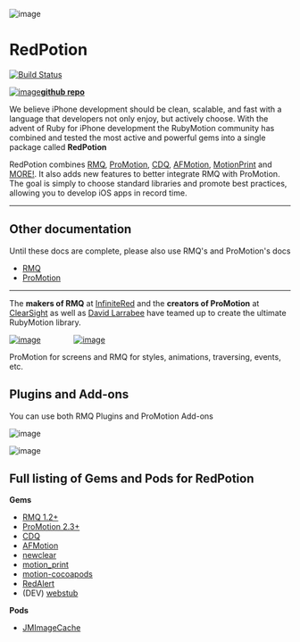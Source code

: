 ![image](http://ir_public.s3.amazonaws.com/projects/redpotion/RedPotion_logo_transparent.png)

# RedPotion

[![Build Status](https://travis-ci.org/infinitered/redpotion.svg?branch=master)](https://travis-ci.org/infinitered/redpotion)

[![image](http://ir_public.s3.amazonaws.com/projects/redpotion/Octocat_100.png)**github repo**](https://github.com/infinitered/redpotion)


We believe iPhone development should be clean, scalable, and fast with a language that developers not only enjoy, but actively choose.  With the advent of Ruby for iPhone development the RubyMotion community has combined and tested the most active and powerful gems into a single package called **RedPotion**

RedPotion combines [RMQ](http://rubymotionquery.com/), [ProMotion](https://github.com/clearsightstudio/ProMotion), [CDQ](https://github.com/infinitered/cdq), [AFMotion](https://github.com/clayallsopp/afmotion), [MotionPrint](https://github.com/OTGApps/motion_print) and [MORE!](#full-listing-of-gems-and-pods-for-redpotion). It also adds new features to better integrate RMQ with ProMotion.  The goal is simply to choose standard libraries and promote best practices, allowing you to develop iOS apps in record time.

---

## Other documentation

Until these docs are complete, please also use RMQ's and ProMotion's docs

* [RMQ](http://rubymotionquery.com/documentation/)
* [ProMotion](http://promotion.readthedocs.org/en/master/)

---



The **makers of RMQ** at [InfiniteRed](http://infinitered.com/) and the **creators of ProMotion** at [ClearSight](https://clearsightstudio.com/) as well as [David Larrabee](https://twitter.com/Squidpunch) have teamed up to create the ultimate RubyMotion library.

[![image](https://ir_wp.s3.amazonaws.com/wp-content/uploads/sites/11/2013/08/InfiniteRed_logo_100h.png)](http://infinitered.com/) &nbsp; &nbsp; &nbsp; &nbsp; &nbsp; &nbsp; &nbsp; [![image](https://clearsightstudio.com/assets/images/clearsight-logos/color-logo@2x-458a9655.png)](https://clearsightstudio.com/)

ProMotion for screens and RMQ for styles, animations, traversing, events, etc.

## Plugins and Add-ons

You can use both RMQ Plugins and ProMotion Add-ons

![image](https://camo.githubusercontent.com/523372b371be1de2fb2cec421be423e2b89bcfd0/687474703a2f2f69725f77702e73332e616d617a6f6e6177732e636f6d2f77702d636f6e74656e742f75706c6f6164732f73697465732f31392f323031342f30392f726d715f706c7567696e2e706e67)

![image](http://ir_wp.s3.amazonaws.com/wp-content/uploads/sites/11/2014/11/ProMotion-addon-logo.png)

## Full listing of Gems and Pods for RedPotion

**Gems**

* [RMQ 1.2+](http://rubymotionquery.com/)
* [ProMotion 2.3+](https://github.com/clearsightstudio/ProMotion)
* [CDQ](https://github.com/infinitered/cdq)
* [AFMotion](https://github.com/clayallsopp/afmotion)
* [newclear](https://github.com/IconoclastLabs/newclear)
* [motion_print](https://github.com/OTGApps/motion_print)
* [motion-cocoapods](https://github.com/HipByte/motion-cocoapods)
* [RedAlert](https://github.com/GantMan/RedAlert)
* (DEV) [webstub](https://github.com/nathankot/webstub)

**Pods**

* [JMImageCache](https://github.com/jakemarsh/JMImageCache)
